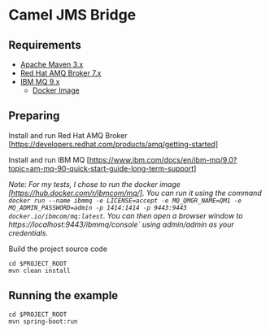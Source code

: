 # Camel JMS Bridge

## Requirements

- [Apache Maven 3.x](http://maven.apache.org)
- [Red Hat AMQ Broker 7.x](https://developers.redhat.com/products/amq/overview)
- [IBM MQ 9.x](https://www.ibm.com/products/mq)
  - [Docker Image](https://hub.docker.com/r/ibmcom/mq/)

## Preparing

Install and run Red Hat AMQ Broker [https://developers.redhat.com/products/amq/getting-started]

Install and run IBM MQ [https://www.ibm.com/docs/en/ibm-mq/9.0?topic=am-mq-90-quick-start-guide-long-term-support]

_Note: For my tests, I chose to run the docker image [https://hub.docker.com/r/ibmcom/mq/]. You can run it using the command `docker run --name ibmmq -e LICENSE=accept -e MQ_QMGR_NAME=QM1 -e MQ_ADMIN_PASSWORD=admin -p 1414:1414 -p 9443:9443 docker.io/ibmcom/mq:latest`. You can then open a browser window to https://localhost:9443/ibmmq/console` using admin/admin as your credentials._

Build the project source code

```
cd $PROJECT_ROOT
mvn clean install
```

## Running the example

```
cd $PROJECT_ROOT
mvn spring-boot:run
```